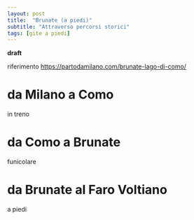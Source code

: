 ```yaml
---
layout: post
title:  "Brunate (a piedi)"
subtitle: "Attraverso percorsi storici"
tags: [gite a piedi]
---
```

**draft**

riferimento https://partodamilano.com/brunate-lago-di-como/

# da Milano a Como

in treno

# da Como a Brunate

funicolare

# da Brunate al Faro Voltiano

a piedi

